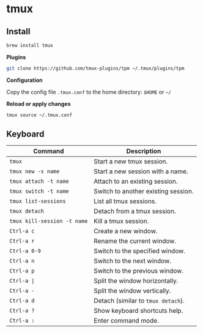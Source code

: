 # tmux

## Install

```bash
brew install tmux
```

**Plugins**
```bash
git clone https://github.com/tmux-plugins/tpm ~/.tmux/plugins/tpm
```

**Configuration**

Copy the config file `.tmux.conf` to the home directory: `$HOME` or `~/`

**Reload or apply changes**
```bash
tmux source ~/.tmux.conf
```

## Keyboard

| Command                       | Description                                   |
| ----------------------------- | --------------------------------------------- |
| `tmux`                        | Start a new tmux session.                     |
| `tmux new -s name`            | Start a new session with a name.              |
| `tmux attach -t name`         | Attach to an existing session.                |
| `tmux switch -t name`         | Switch to another existing session.           |
| `tmux list-sessions`          | List all tmux sessions.                       |
| `tmux detach`                 | Detach from a tmux session.                   |
| `tmux kill-session -t name`   | Kill a tmux session.                          |
| `Ctrl-a c`                    | Create a new window.                          |
| `Ctrl-a r`                    | Rename the current window.                    |
| `Ctrl-a 0-9`                  | Switch to the specified window.               |
| `Ctrl-a n`                    | Switch to the next window.                    |
| `Ctrl-a p`                    | Switch to the previous window.                |
| `Ctrl-a \|`                   | Split the window horizontally.                |
| `Ctrl-a -`                    | Split the window vertically.                  |
| `Ctrl-a d`                    | Detach (similar to `tmux detach`).            |
| `Ctrl-a ?`                    | Show keyboard shortcuts help.                 |
| `Ctrl-a :`                    | Enter command mode.                           |